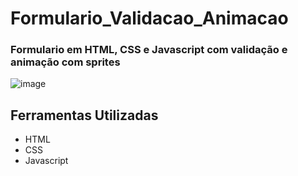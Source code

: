 # Formulario_Validacao_Animacao
### Formulario em HTML, CSS e Javascript com validação e animação com sprites
![image](https://github.com/Jorge-Marcelo/Formulario_Validacao_Animacao/assets/49494259/0107ace2-212a-453c-9edb-e6a34d6c4245)
## Ferramentas Utilizadas 
- HTML
- CSS
- Javascript

